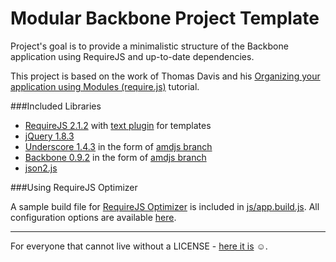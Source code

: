 Modular Backbone Project Template
=================================

Project's goal is to provide a minimalistic structure of the Backbone application using RequireJS and up-to-date dependencies.

This project is based on the work of Thomas Davis and his
[Organizing your application using Modules (require.js)](http://backbonetutorials.com/organizing-backbone-using-modules/) tutorial.

###Included Libraries

* [RequireJS 2.1.2](http://requirejs.org/) with [text plugin](http://requirejs.org/docs/download.html#text) for templates
* [jQuery 1.8.3](http://jquery.com/)
* [Underscore 1.4.3](http://documentcloud.github.com/underscore/) in the form of [amdjs branch](https://github.com/amdjs/underscore)
* [Backbone 0.9.2](http://documentcloud.github.com/backbone/) in the form of [amdjs branch](https://github.com/amdjs/backbone)
* [json2.js](https://github.com/douglascrockford/JSON-js)

###Using RequireJS Optimizer

A sample build file for [RequireJS Optimizer](http://requirejs.org/docs/optimization.html) is included in
[js/app.build.js](https://github.com/dzejkej/modular-backbone/blob/master/js/app.build.js). All configuration options are available [here](https://github.com/jrburke/r.js/blob/master/build/example.build.js).

---

For everyone that cannot live without a LICENSE - [here it is](http://sam.zoy.org/wtfpl/COPYING) ☺.